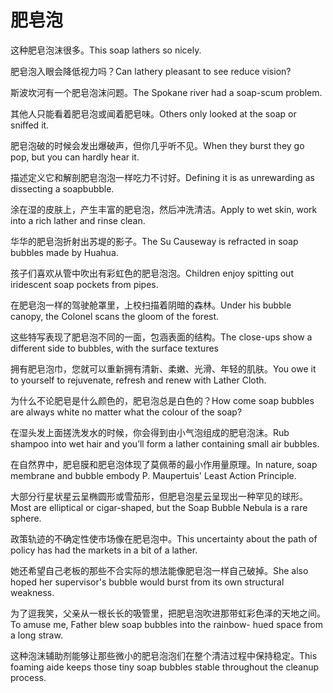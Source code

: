 # 肥皂泡

<p><span class="chinese">这种肥皂泡沫很多。</span><span class="english">This soap lathers so nicely.</span></p>

<p><span class="chinese">肥皂泡入眼会降低视力吗？</span><span class="english">Can lathery pleasant to see reduce vision?</span></p>

<p><span class="chinese">斯波坎河有一个肥皂泡沫问题。</span><span class="english">The Spokane river had a soap-scum problem.</span></p>

<p><span class="chinese">其他人只能看着肥皂泡或闻着肥皂味。</span><span class="english">Others only looked at the soap or sniffed it.</span></p>

<p><span class="chinese">肥皂泡破的时候会发出爆破声，但你几乎听不见。</span><span class="english">When they burst they go pop, but you can hardly hear it.</span></p>

<p><span class="chinese">描述定义它和解剖肥皂泡泡一样吃力不讨好。</span><span class="english">Defining it is as unrewarding as dissecting a soapbubble.</span></p>

<p><span class="chinese">涂在湿的皮肤上，产生丰富的肥皂泡，然后冲洗清洁。</span><span class="english">Apply to wet skin, work into a rich lather and rinse clean.</span></p>

<p><span class="chinese">华华的肥皂泡折射出苏堤的影子。</span><span class="english">The Su Causeway is refracted in soap bubbles made by Huahua.</span></p>

<p><span class="chinese">孩子们喜欢从管中吹出有彩虹色的肥皂泡泡。</span><span class="english">Children enjoy spitting out iridescent soap pockets from pipes.</span></p>

<p><span class="chinese">在肥皂泡一样的驾驶舱罩里，上校扫描着阴暗的森林。</span><span class="english">Under his bubble canopy, the Colonel scans the gloom of the forest.</span></p>

<p><span class="chinese">这些特写表现了肥皂泡不同的一面，包涵表面的结构。</span><span class="english">The close-ups show a different side to bubbles, with the surface textures</span></p>

<p><span class="chinese">拥有肥皂泡巾，您就可以重新拥有清新、柔嫩、光滑、年轻的肌肤。</span><span class="english">You owe it to yourself to rejuvenate, refresh and renew with Lather Cloth.</span></p>

<p><span class="chinese">为什么不论肥皂是什么颜色的，肥皂泡总是白色的？</span><span class="english">How come soap bubbles are always white no matter what the colour of the soap?</span></p>

<p><span class="chinese">在湿头发上面搓洗发水的时候，你会得到由小气泡组成的肥皂泡沫。</span><span class="english">Rub shampoo into wet hair and you’ll form a lather containing small air bubbles.</span></p>

<p><span class="chinese">在自然界中，肥皂膜和肥皂泡体现了莫佩蒂的最小作用量原理。</span><span class="english">In nature, soap membrane and bubble embody P. Maupertuis' Least Action Principle.</span></p>

<p><span class="chinese">大部分行星状星云呈椭圆形或雪茄形，但肥皂泡星云呈现出一种罕见的球形。</span><span class="english">Most are elliptical or cigar-shaped, but the Soap Bubble Nebula is a rare sphere.</span></p>

<p><span class="chinese">政策轨迹的不确定性使市场像在肥皂泡中。</span><span class="english">This uncertainty about the path of policy has had the markets in a bit of a lather.</span></p>

<p><span class="chinese">她还希望自己老板的那些不合实际的想法能像肥皂泡一样自己破掉。</span><span class="english">She also hoped her supervisor's bubble would burst from its own structural weakness.</span></p>

<p><span class="chinese">为了逗我笑，父亲从一根长长的吸管里，把肥皂泡吹进那带虹彩色泽的天地之间。</span><span class="english">To amuse me, Father blew soap bubbles into the rainbow- hued space from a long straw.</span></p>

<p><span class="chinese">这种泡沫辅助剂能够让那些微小的肥皂泡泡们在整个清洁过程中保持稳定。</span><span class="english">This foaming aide keeps those tiny soap bubbles stable throughout the cleanup process.</span></p>

